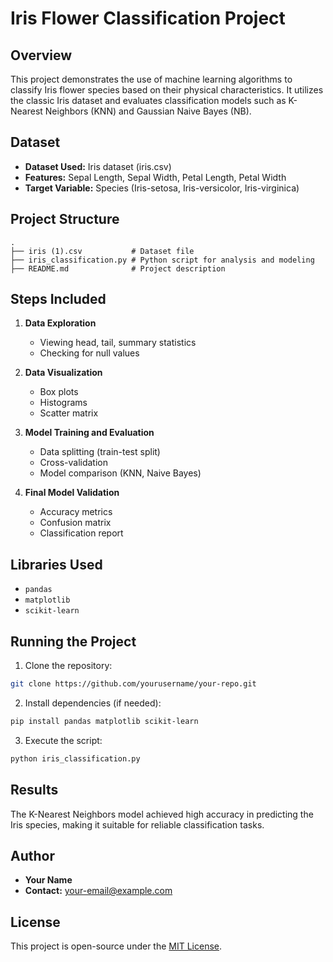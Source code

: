 # Iris Flower Classification Project

## Overview
This project demonstrates the use of machine learning algorithms to classify Iris flower species based on their physical characteristics. It utilizes the classic Iris dataset and evaluates classification models such as K-Nearest Neighbors (KNN) and Gaussian Naive Bayes (NB).

## Dataset
- **Dataset Used:** Iris dataset (iris.csv)
- **Features:** Sepal Length, Sepal Width, Petal Length, Petal Width
- **Target Variable:** Species (Iris-setosa, Iris-versicolor, Iris-virginica)

## Project Structure
```
.
├── iris (1).csv           # Dataset file
├── iris_classification.py # Python script for analysis and modeling
├── README.md              # Project description
```

## Steps Included
1. **Data Exploration**
   - Viewing head, tail, summary statistics
   - Checking for null values

2. **Data Visualization**
   - Box plots
   - Histograms
   - Scatter matrix

3. **Model Training and Evaluation**
   - Data splitting (train-test split)
   - Cross-validation
   - Model comparison (KNN, Naive Bayes)

4. **Final Model Validation**
   - Accuracy metrics
   - Confusion matrix
   - Classification report

## Libraries Used
- `pandas`
- `matplotlib`
- `scikit-learn`

## Running the Project
1. Clone the repository:
```bash
git clone https://github.com/yourusername/your-repo.git
```

2. Install dependencies (if needed):
```bash
pip install pandas matplotlib scikit-learn
```

3. Execute the script:
```bash
python iris_classification.py
```

## Results
The K-Nearest Neighbors model achieved high accuracy in predicting the Iris species, making it suitable for reliable classification tasks.

## Author
- **Your Name**
- **Contact:** your-email@example.com

## License
This project is open-source under the [MIT License](LICENSE).

